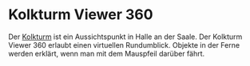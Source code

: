 # Kolkturm Viewer 360

Der [Kolkturm](https://de.wikipedia.org/wiki/Kolkturm) ist ein Aussichtspunkt in Halle an der Saale. Der Kolkturm Viewer 360 erlaubt einen virtuellen Rundumblick. Objekte in der Ferne werden erklärt, wenn man mit dem Mauspfeil darüber fährt.
